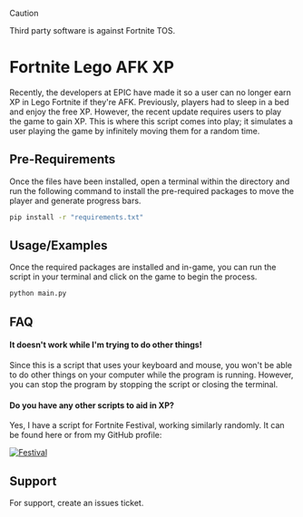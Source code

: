 > [!CAUTION]
> Third party software is against Fortnite TOS.

# Fortnite Lego AFK XP

Recently, the developers at EPIC have made it so a user can no longer earn XP in Lego Fortnite if they're AFK. Previously, players had to sleep in a bed and enjoy the free XP. However, the recent update requires users to play the game to gain XP. This is where this script comes into play; it simulates a user playing the game by infinitely moving them for a random time.

## Pre-Requirements
Once the files have been installed, open a terminal within the directory and run the following command to install the pre-required packages to move the player and generate progress bars.
```bash
pip install -r "requirements.txt"
```

## Usage/Examples
Once the required packages are installed and in-game, you can run the script in your terminal and click on the game to begin the process.

```bash
python main.py
```


## FAQ

#### It doesn't work while I'm trying to do other things!

Since this is a script that uses your keyboard and mouse, you won't be able to do other things on your computer while the program is running. However, you can stop the program by stopping the script or closing the terminal.

#### Do you have any other scripts to aid in XP?

Yes, I have a script for Fortnite Festival, working similarly randomly. It can be found here or from my GitHub profile:

[![Festival](https://img.shields.io/badge/N4GR-Festival%20XP%20Macro-red?style=for-the-badge&logo=github&logoColor=red&logoSize=auto&labelColor=white)](https://github.com/N4GR/Fortnite-Festival-Stage-AFK-XP-Macro)

## Support
For support, create an issues ticket.
